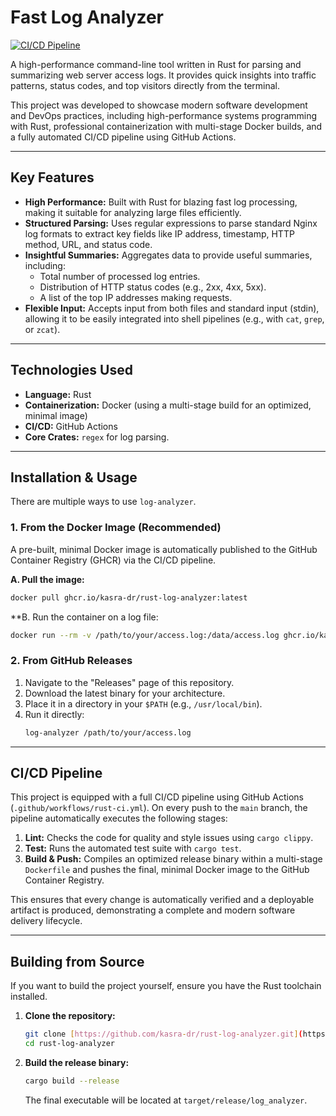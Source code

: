 # Fast Log Analyzer

[![CI/CD Pipeline](https://github.com/kasra-dr/rust-log-analyzer/actions/workflows/rust-ci.yml/badge.svg)](https://github.com/kasra-dr/rust-log-analyzer/actions/workflows/rust-ci.yml)

A high-performance command-line tool written in Rust for parsing and summarizing web server access logs. It provides quick insights into traffic patterns, status codes, and top visitors directly from the terminal.

This project was developed to showcase modern software development and DevOps practices, including high-performance systems programming with Rust, professional containerization with multi-stage Docker builds, and a fully automated CI/CD pipeline using GitHub Actions.

---

## Key Features

* **High Performance:** Built with Rust for blazing fast log processing, making it suitable for analyzing large files efficiently.
* **Structured Parsing:** Uses regular expressions to parse standard Nginx log formats to extract key fields like IP address, timestamp, HTTP method, URL, and status code.
* **Insightful Summaries:** Aggregates data to provide useful summaries, including:
    * Total number of processed log entries.
    * Distribution of HTTP status codes (e.g., 2xx, 4xx, 5xx).
    * A list of the top IP addresses making requests.
* **Flexible Input:** Accepts input from both files and standard input (stdin), allowing it to be easily integrated into shell pipelines (e.g., with `cat`, `grep`, or `zcat`).

---

## Technologies Used

* **Language:** Rust
* **Containerization:** Docker (using a multi-stage build for an optimized, minimal image)
* **CI/CD:** GitHub Actions
* **Core Crates:** `regex` for log parsing.

---

## Installation & Usage

There are multiple ways to use `log-analyzer`.

### 1. From the Docker Image (Recommended)

A pre-built, minimal Docker image is automatically published to the GitHub Container Registry (GHCR) via the CI/CD pipeline.

**A. Pull the image:**
```bash
docker pull ghcr.io/kasra-dr/rust-log-analyzer:latest
```

**B. Run the container on a log file:
```bash
docker run --rm -v /path/to/your/access.log:/data/access.log ghcr.io/kasra-dr/rust-log-analyzer:latest /data/access.log
```

### 2. From GitHub Releases

1.  Navigate to the "Releases" page of this repository.
2.  Download the latest binary for your architecture.
3.  Place it in a directory in your `$PATH` (e.g., `/usr/local/bin`).
4.  Run it directly:
    ```bash
    log-analyzer /path/to/your/access.log
    ```

---

## CI/CD Pipeline

This project is equipped with a full CI/CD pipeline using GitHub Actions (`.github/workflows/rust-ci.yml`). On every push to the `main` branch, the pipeline automatically executes the following stages:

1.  **Lint:** Checks the code for quality and style issues using `cargo clippy`.
2.  **Test:** Runs the automated test suite with `cargo test`.
3.  **Build & Push:** Compiles an optimized release binary within a multi-stage `Dockerfile` and pushes the final, minimal Docker image to the GitHub Container Registry.

This ensures that every change is automatically verified and a deployable artifact is produced, demonstrating a complete and modern software delivery lifecycle.

---

## Building from Source

If you want to build the project yourself, ensure you have the Rust toolchain installed.

1.  **Clone the repository:**
    ```bash
    git clone [https://github.com/kasra-dr/rust-log-analyzer.git](https://github.com/kasra-dr/rust-log-analyzer.git)
    cd rust-log-analyzer
    ```

2.  **Build the release binary:**
    ```bash
    cargo build --release
    ```
    The final executable will be located at `target/release/log_analyzer`.
